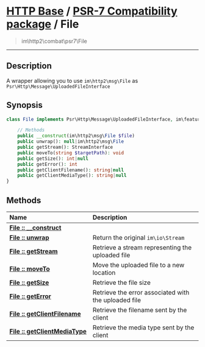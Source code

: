 # [HTTP Base](http-base.md) / [PSR-7 Compatibility package](combat.md) / File
 > im\http2\combat\psr7\File
____

## Description
A wrapper allowing you to use `im\http2\msg\File` as `Psr\Http\Message\UploadedFileInterface`

## Synopsis
```php
class File implements Psr\Http\Message\UploadedFileInterface, im\features\Wrapper {

    // Methods
    public __construct(im\http2\msg\File $file)
    public unwrap(): null|im\http2\msg\File
    public getStream(): StreamInterface
    public moveTo(string $targetPath): void
    public getSize(): int|null
    public getError(): int
    public getClientFilename(): string|null
    public getClientMediaType(): string|null
}
```

## Methods
| Name | Description |
| :--- | :---------- |
| [__File&nbsp;::&nbsp;\_\_construct__](combat-File-__construct.md) |  |
| [__File&nbsp;::&nbsp;unwrap__](combat-File-unwrap.md) | Return the original `im\io\Stream` |
| [__File&nbsp;::&nbsp;getStream__](combat-File-getStream.md) | Retrieve a stream representing the uploaded file |
| [__File&nbsp;::&nbsp;moveTo__](combat-File-moveTo.md) | Move the uploaded file to a new location |
| [__File&nbsp;::&nbsp;getSize__](combat-File-getSize.md) | Retrieve the file size |
| [__File&nbsp;::&nbsp;getError__](combat-File-getError.md) | Retrieve the error associated with the uploaded file |
| [__File&nbsp;::&nbsp;getClientFilename__](combat-File-getClientFilename.md) | Retrieve the filename sent by the client |
| [__File&nbsp;::&nbsp;getClientMediaType__](combat-File-getClientMediaType.md) | Retrieve the media type sent by the client |
